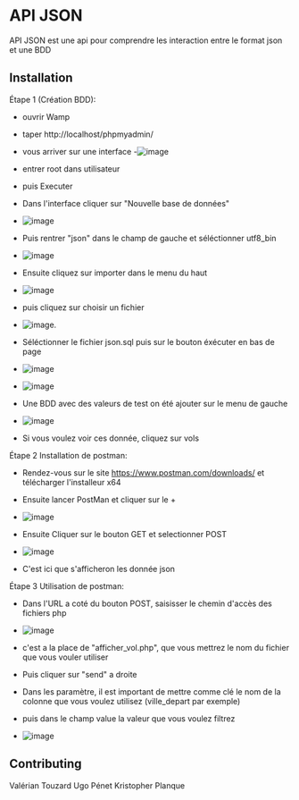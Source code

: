 # API JSON

API JSON est une api pour comprendre les interaction entre le format json et une BDD

## Installation

Étape 1 (Création BDD):
  - ouvrir Wamp
  - taper http://localhost/phpmyadmin/
  - vous arriver sur une interface
  -![image](https://user-images.githubusercontent.com/46035188/143771277-451eb577-bc7e-44c9-9780-902371149154.png)
  - entrer root dans utilisateur
  - puis Executer


  - Dans l'interface cliquer sur "Nouvelle base de données"
  - ![image](https://user-images.githubusercontent.com/46035188/143771418-0becf811-c31e-4220-a452-e3f6a67858f8.png)
  - Puis rentrer "json" dans le champ de gauche et séléctionner utf8_bin
  - ![image](https://user-images.githubusercontent.com/46035188/143771498-775df685-f331-4f7a-8b19-62d453b0fd37.png)
  
  
  - Ensuite cliquez sur importer dans le menu du haut
  - ![image](https://user-images.githubusercontent.com/46035188/143771600-60850805-d6a1-4878-aeef-5143dd4a51f9.png)
  - puis cliquez sur choisir un fichier 
  - ![image](https://user-images.githubusercontent.com/46035188/143771625-0cad08be-b3a6-436b-bf1d-3bb2075e6baf.png).

  - Séléctionner le fichier json.sql puis sur le bouton éxécuter en bas de page
  - ![image](https://user-images.githubusercontent.com/46035188/143771674-5441f822-6808-4e0b-8b2d-7318ab2fbafd.png)
  - ![image](https://user-images.githubusercontent.com/46035188/143771705-19d2a7a5-01d9-4889-a94c-aaad633c1808.png)


  - Une BDD avec des valeurs de test on été ajouter sur le menu de gauche
  - ![image](https://user-images.githubusercontent.com/46035188/143771741-289ff5fc-6467-45d8-898f-6d6a64b55a0a.png)
  - Si vous voulez voir ces donnée, cliquez sur vols



Étape 2 Installation de postman:
  - Rendez-vous sur le site https://www.postman.com/downloads/ et télécharger l'installeur x64
  - Ensuite lancer PostMan et cliquer sur le +
  - ![image](https://user-images.githubusercontent.com/46035188/143771978-51383119-130b-4cb1-beb5-ffc35116e437.png)

  - Ensuite Cliquer sur le bouton GET et selectionner POST
  - ![image](https://user-images.githubusercontent.com/46035188/143772138-230a58c8-6bfe-4f10-a45c-387ac8dc03c6.png)

  - C'est ici que s'afficheron les donnée json


Étape 3 Utilisation de postman:
  - Dans l'URL a coté du bouton POST, saisisser le chemin d'accès des fichiers php
  - ![image](https://user-images.githubusercontent.com/46035188/143772309-5314e3d4-4e69-4375-a0b3-46e88e8fef9b.png)
  - c'est a la place de "afficher_vol.php", que vous mettrez le nom du fichier que vous vouler utiliser
  - Puis cliquer sur "send" a droite

  - Dans les paramètre, il est important de mettre comme clé le nom de la colonne que vous voulez utilisez (ville_depart par exemple)
  - puis dans le champ value la valeur que vous voulez filtrez
  - ![image](https://user-images.githubusercontent.com/46035188/143772401-f15b7ff8-0d3b-459a-af83-1034b6775b74.png)


## Contributing
Valérian Touzard
Ugo Pénet
Kristopher Planque
